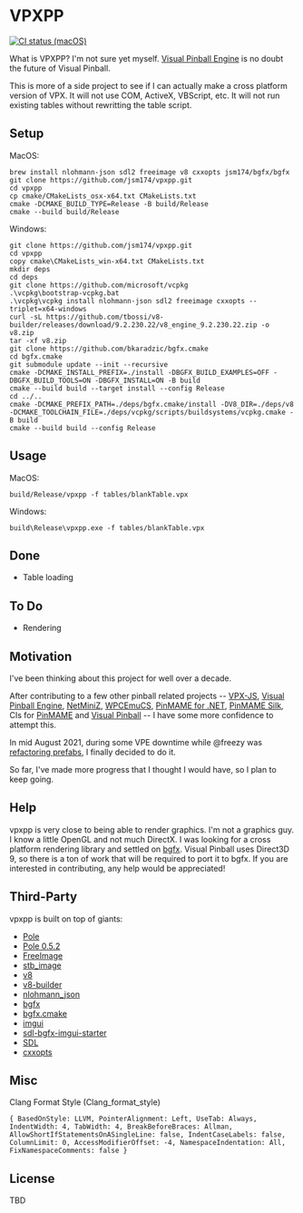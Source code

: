 # VPXPP

[![CI status (macOS)](https://github.com/jsm174/vpxpp/actions/workflows/vpxpp.yml/badge.svg?branch=main)](https://github.com/jsm174/vpxpp/actions)

What is VPXPP? I'm not sure yet myself. [Visual Pinball Engine](https://github.com/freezy/VisualPinball.Engine) is no doubt the future of Visual Pinball.

This is more of a side project to see if I can actually make a cross platform version of VPX. It will not use COM, ActiveX, VBScript, etc. It will not run existing tables without rewritting the table script. 

## Setup

MacOS:

```
brew install nlohmann-json sdl2 freeimage v8 cxxopts jsm174/bgfx/bgfx
git clone https://github.com/jsm174/vpxpp.git
cd vpxpp
cp cmake/CMakeLists_osx-x64.txt CMakeLists.txt
cmake -DCMAKE_BUILD_TYPE=Release -B build/Release
cmake --build build/Release
```

Windows:

```
git clone https://github.com/jsm174/vpxpp.git
cd vpxpp
copy cmake\CMakeLists_win-x64.txt CMakeLists.txt
mkdir deps
cd deps
git clone https://github.com/microsoft/vcpkg
.\vcpkg\bootstrap-vcpkg.bat
.\vcpkg\vcpkg install nlohmann-json sdl2 freeimage cxxopts --triplet=x64-windows
curl -sL https://github.com/tbossi/v8-builder/releases/download/9.2.230.22/v8_engine_9.2.230.22.zip -o v8.zip
tar -xf v8.zip
git clone https://github.com/bkaradzic/bgfx.cmake
cd bgfx.cmake
git submodule update --init --recursive
cmake -DCMAKE_INSTALL_PREFIX=./install -DBGFX_BUILD_EXAMPLES=OFF -DBGFX_BUILD_TOOLS=ON -DBGFX_INSTALL=ON -B build
cmake --build build --target install --config Release
cd ../..
cmake -DCMAKE_PREFIX_PATH=./deps/bgfx.cmake/install -DV8_DIR=./deps/v8 -DCMAKE_TOOLCHAIN_FILE=./deps/vcpkg/scripts/buildsystems/vcpkg.cmake -B build
cmake --build build --config Release
```

## Usage

MacOS:

```
build/Release/vpxpp -f tables/blankTable.vpx
```

Windows:

```
build\Release\vpxpp.exe -f tables/blankTable.vpx
```

## Done

- Table loading 

## To Do

- Rendering

## Motivation

I've been thinking about this project for well over a decade. 

After contributing to a few other pinball related projects -- [VPX-JS](https://github.com/vpdb/vpx-js), [Visual Pinball Engine](https://github.com/VisualPinball), [NetMiniZ](https://github.com/jsm174/net-miniz), [WPCEmuCS](https://github.com/jsm174/wpc-emu-cs), [PinMAME for .NET](https://github.com/vpinball/pinmame-dotnet), [PinMAME Silk](https://github.com/jsm174/pinmame-silk), CIs for [PinMAME](https://github.com/vpinball/pinmame) and [Visual Pinball](https://github.com/vpinball/vpinball) -- I have some more confidence to attempt this.

In mid August 2021, during some VPE downtime while @freezy was [refactoring prefabs](https://github.com/freezy/VisualPinball.Engine/pull/317), I finally decided to do it. 

So far, I've made more progress that I thought I would have, so I plan to keep going.

## Help

vpxpp is very close to being able to render graphics. I'm not a graphics guy. I know a little OpenGL and not much DirectX. I was looking for a cross platform rendering library and settled on [bgfx](https://github.com/bkaradzic/bgfx). Visual Pinball uses Direct3D 9, so there is a ton of work that will be required to port it to bgfx. If you are interested in contributing, any help would be appreciated!

## Third-Party

vpxpp is built on top of giants:

- [Pole](https://www.dimin.net/software/pole/)
- [Pole 0.5.2](https://github.com/DBHeise/oless/blob/master/oless/pole.cpp)
- [FreeImage](https://freeimage.sourceforge.io/)
- [stb_image](https://github.com/nothings/stb)
- [v8](https://v8.dev/)
- [v8-builder](https://github.com/tbossi/v8-builder)
- [nlohmann_json](https://github.com/nlohmann/json)
- [bgfx](https://github.com/bkaradzic/bgfx)
- [bgfx.cmake](https://github.com/bkaradzic/bgfx.cmake)
- [imgui](https://github.com/ocornut/imgui)
- [sdl-bgfx-imgui-starter](https://github.com/pr0g/sdl-bgfx-imgui-starter)
- [SDL](https://www.libsdl.org/)
- [cxxopts](https://github.com/jarro2783/cxxopts)

## Misc

Clang Format Style (Clang_format_style)

`{ BasedOnStyle: LLVM, PointerAlignment: Left, UseTab: Always, IndentWidth: 4, TabWidth: 4, BreakBeforeBraces: Allman, AllowShortIfStatementsOnASingleLine: false, IndentCaseLabels: false, ColumnLimit: 0, AccessModifierOffset: -4, NamespaceIndentation: All, FixNamespaceComments: false }`

## License

TBD 
